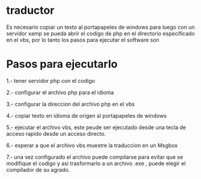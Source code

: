 # traductor
Es necesario copiar un texto al portapapeles de windows para luego con un servidor xamp se pueda abrir el codigo de php en el directorio
especificado en el vbs, por lo tanto los pasos para ejecutar el software son

# Pasos para ejecutarlo

1.- tener servidor php con el codigo

2.- configurar el archivo php para el idioma

3.- configurar la direccion del archivo php en el vbs 

4.- copiar texto en idioma de origen al portapapeles de windows

5.- ejecutar el archivo vbs, este peude ser ejecutado desde una tecla de acceso rapido desde un acceso directo.

6.- esperar a que el archivo vbs muestre la traduccion en un Msgbox

7.- una vez configurado el archivo puede compilarse para evitar que se modifique el codigo y asi trasformarlo a un archivo .exe , puede
elegir el compilador de su agrado.
